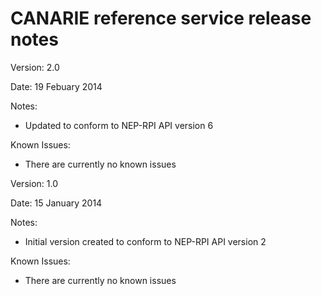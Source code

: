 # CANARIE reference service release notes

Version: 2.0

Date:    19 Febuary 2014

Notes:
   * Updated to conform to NEP-RPI API version 6

Known Issues:
   * There are currently no known issues

Version: 1.0

Date:    15 January 2014

Notes:
   * Initial version created to conform to NEP-RPI API version 2

Known Issues:
   * There are currently no known issues
